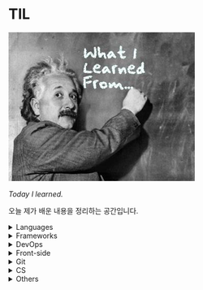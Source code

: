 # TIL

![](image.jpg)

*Today I learned.*

오늘 제가 배운 내용을 정리하는 공간입니다.

<details>
  <summary>Languages</summary>
  <ul>
    <li>
      <details>
      <summary><a href="languages/java.md">Java</a></summary>
        <ul>
          <li><a href="languages/java.md#fature">Java의 특징</a></li>
          <li><a href="languages/java.md#philosophy">Java의 철학</a></li>
          <li><a href="languages/java.md#run-java-cli">IDE없이 컴파일, 실행하기</a></li>
          <li><a href="languages/java.md#wrapper-class">Wrapper Class</a></li>
          <li><a href="languages/java.md#date">Date</a></li>
          <li><a href="languages/java.md#javadoc">JavaDoc</a></li>
          <li><a href="languages/java.md#math">Math</a></li>
          <li><a href="languages/java.md#length">length, length(), size()</a></li>
          <li><a href="languages/java.md#equals">==과 equals()</a></li>
          <li><a href="languages/java.md#touppercase">문자열 변환 함수</a></li>
          <li><a href="languages/java.md#lombok">Lombok</a></li>
          <li><a href="languages/java.md#javabean">JavaBean</a></li>
        </ul>
      </details>
    </li>
    <li>
      <details>
      <summary><a href="languages/python.md">Python</a></summary>
        <ul>
          <li><a href="languages/python.md#feature">파이썬의 특징</a></li>
          <li><a href="languages/python.md#interpretor">인터프리터 언어</a></li>
          <li><a href="languages/python.md#indent">인덴트</a></li>
        </ul>
      </details>
    </li>
    <li>
      <details>
      <summary><a href="languages/sql.md">SQL (oracle)</a></summary>
        <ul>
          <li><a href="languages/sql.md#overview">데이터베이스 개요</a></li>
          <li><a href="languages/sql.md#proscons">데이터베이스의 장단점</a></li>
          <ul>
            <li><a href="languages/sql.md#pros">장점</a></li>
            <li><a href="languages/sql.md#cons">단점</a></li>
          </ul>
          <li><a href="languages/sql.md#term">데이터베이스 관련 용어</a></li>
          <ul>
            <li><a href="languages/sql.md#ddl">DDL</a></li>
            <li><a href="languages/sql.md#dml">DML</a></li>
            <li><a href="languages/sql.md#dcl">DCL</a></li>
            <li><a href="languages/sql.md#dbms">DBMS</a></li>
            <li><a href="languages/sql.md#rdbms">RDBMS</a></li>
          </ul>
          <li><a href="languages/sql.md#show-all-tables">오라클에서 전체 테이블 조회하기</a></li>
          <li><a href="languages/sql.md#create-account">오라클 DB 계정 생성하고 전환하기</a></li>
          <li><a href="languages/sql.md#drop-account">오라클 DB 계정 삭제하기</a></li>
          <li><a href="languages/sql.md#create-table">테이블 생성하기</a></li>
          <li><a href="languages/sql.md#desc">데이터 구조 조회하기 (DESC)</a></li>
          <li><a href="languages/sql.md#insert-into-table">데이터 삽입하기</a></li>
          <li><a href="languages/sql.md#drop-table">테이블 삭제하기</a></li>
          <li><a href="languages/sql.md#show-all-columns">테이블 전체 컬럼 조회</a></li>
          <li><a href="languages/sql.md#show-specific-columns">선택적 데이터 조회</a></li>
          <li><a href="languages/sql.md#show-columns-while-condition">조건에 따른 데이터 조회</a></li>
          <li><a href="languages/sql.md#select-order">정렬하여 조회하기 (이름순으로 조회시, 동명이면 생일순)</a></li>
          <li><a href="languages/sql.md#limit">데이터 출력 수 결정하기 (LIMIT)</a></li>
          <li><a href="languages/sql.md#distinct">중복제거 조회 (DISTINCT)</a></li>
          <li><a href="languages/sql.md#sql-math">연산처리</a></li>
        </ul>
      </details>
    </li>
  </ul>
</details>
<details>
  <summary>Frameworks</summary>
  <ul>
    <li>
      <details>
      <summary><a href="https://github.com/youngjinmo/TIL/tree/master/frameworks/spring-framework">Spring Framework</a></summary>
      	<ul>
    			<li>
          	<details>
          		<summary><a href="frameworks/spring-framework/spring-boot.md">Spring Boot</a></summary>
              <ul>
                <li><a href="frameworks/spring-framework/spring-boot.md#feature">Spring Boot 특징</a></li>
                <li><a href="frameworks/spring-framework/spring-boot.md#config">Spring Boot auto-configuration</a></li>
                <li><a href="frameworks/spring-framework/spring-boot.md#error">에러페이지 핸들링</a></li>
              </ul>
            </details>
          </li>
          <li>
          	<details>
          		<summary><a href="frameworks/spring-framework/spring-security.md">Spring Security</a></summary>
              <ul>
                <li><a href="frameworks/spring-framework/spring-security.md#oatuh2">OAuth2</a></li>
              </ul>
            </details>
          </li>
          <li>
            <details>
              <summary><a href="frameworks/spring-framework/jpa.md">JPA</a></summary>
              <ul>
                <li><a href="frameworks/spring-framework/jpa.md#hibernate">Hibernate</a></li>
              </ul>
            </details>
          </li>
  		</ul>
      </details>
    </li>
    <li>
      <details>
        <summary><a href="frameworks/django.md">Django</a></summary>
        <ul>
          <li><a href="frameworks/django.md#mtv">MTV</a></li>
          <li><a href="frameworks/django.md#virtualenv">virtualenv</a></li>
          <li><a href="frameworks/django.md#start-django">Django 실행환경 구성하기</a></li>
          <li><a href="frameworks/django.md#startproject">start project</a></li>
          <li><a href="frameworks/django.md#migrate">데이터베이스 마이그레이션</a></li>
          <li><a href="frameworks/django.md#runserver">서버 실행하기</a></li>
        </ul>
      </details>
    </li>
  </ul>
</details>
<details>
  <summary>DevOps</summary>
  <ul>
    <li>
      <details>
        <summary><a href="DevOps/Linux.md">Linux</a></summary>
        <ul>
          <li>
            <details>
              <summary><a href="DevOps/Linux.md#commands">명령어</a></summary>
              <ul>
                <li><a href="DevOps/Linux.md#shell-kernel">Shell과 Kernel</a></li>
                <li><a href="DevOps/Linux.md#uname-m">비트(32/64) 확인</a></li>
                <li><a href="DevOps/Linux.md#find">find</a></li>
                <li><a href="DevOps/Linux.md#symboliclink">Symbolic Link</a></li>
                <li><a href="DevOps/Linux.md#grep">grep</a></li>
                <li><a href="DevOps/Linux.md#save-output">터미널 결과 출력 저장</a></li>
                <li><a href="DevOps/Linux.md#combine-commands">복수의 명령어 동시실행</a></li>
                <li><a href="DevOps/Linux.md#caffeinate">슬립모드 진입방지 (caffeinate)</a></li>
                <li><a href="DevOps/Linux.md#ubuntu-reboot">시스템 재부팅</a></li>
                <li><a href="DevOps/Linux.md#change-localtime">서버시간 변경하기</a></li>
                <li><a href="DevOps/Linux.md#setup-utf8">UTF-8 인코딩설정</a></li>
                <li><a href="DevOps/Linux.md#hostname">호스트네임 변경하기</a></li>
                <li><a href="DevOps/Linux.md#wget">wget으로 파일다운로드</a></li>
                <li><a href="DevOps/Linux.md#adduser">계정 생성하기</a></li>
                <li><a href="DevOps/Linux.md#password">우분투 패스워드 설정하기</a></li>
              </ul>
            </details>
          </li>
          <li>
            <details>
              <summary><a href="DevOps/Linux.md#vim">Vim</a></summary>
              <ul>
                <li><a href="DevOps/Linux.md#vi-input">입력 명령어</a></li>
            		<li><a href="DevOps/Linux.md#vi-move">이동 명령어</a></li>
      					<li><a href="DevOps/Linux.md#vi-filestatus">파일 상태 명령어</a></li>
								<li><a href="DevOps/Linux.md#vimrc">IDE처럼 사용을 위한 Vim 셋팅하기</a></li>
                <li><a href="DevOps/Linux.md#vim-v">한 글자/한 줄씩 드래그 하기</a></li>
              </ul>
            </details>
          </li>
          <li>
            <details>
              <summary><a href="DevOps/Linux.md#apt-get">패키지 관리툴 (apt-get)</a></summary>
              <ul>
                <li><a href="DevOps/Linux.md#difference-between-update-upgrade">update와 upgrade의 차이</a></li>
                <li><a href="DevOps/Linux.md#install-remove">apt-get 패키지 설치/삭제하기</a></li>
              </ul>
            </details>
          </li>
        </ul>
      </details>
    </li>
    <li>
      <details>
        <summary><a href="DevOps/Docker.md">Docker</a></summary>
        <ul>
          <li><a href="DevOps/Docker.md#intro">도커?</a></li>
          <li><a href="DevOps/Docker.md#installation">도커 설치</a></li>
          <li><a href="DevOps/Docker.md#create-image">이미지 설치하기</a></li>
          <li><a href="DevOps/Docker.md#rename-image">이미지 이름 변경</a></li>
          <li><a href="DevOps/Docker.md#create-container">컨테이너 생성하기</a></li>
          <li><a href="DevOps/Docker.md#hostname">호스트네임 지정하기</a></li>
          <li><a href="DevOps/Docker.md#control-container">컨테이너 시작/중단하기</a></li>
          <li><a href="DevOps/Docker.md#images">도커 이미지 조회하기</a></li>
          <li><a href="DevOps/Docker.md#ps">도커 컨테이너 조회하기</a></li>
          <li><a href="DevOps/Docker.md#exec-imageid-bash">bash모드로 컨테이너 진입</a></li>
          <li><a href="DevOps/Docker.md#change-container">컨테이너 이름 변경</a></li>
          <li><a href="DevOps/Docker.md#rm-container">컨테이너 삭제</a></li>
          <li><a href="DevOps/Docker.md#rmi-image">이미지 삭제</a></li>
        </ul>
      </details>
    </li>
    <li>
      <details>
        <summary><a href="DevOps/AWS.md">AWS</a></summary>
        <ul>
          <li><a href="DevOps/AWS.md#region">Region과 Availability zone</a></li>
          <li><a href="DevOps/AWS.md#ec2">EC2 인스턴스의 기능</a></li>
          <li><a href="DevOps/AWS.md#ssh-i">터미널로 EC2 인스턴스 SSH 접속</a></li>
          <li><a href="DevOps/AWS.md#locale-ko-utf8">EC2 locale 설정</a></li>
          <li><a href="DevOps/AWS.md#awscli">awscli 설치하기</a></li>
          <li><a href="DevOps/AWS.md#start-apache2">Apache2 웹서버 실행</a></li>
          <li><a href="DevOps/AWS.md#autoload-pem">키페어(.pem) 자동으로 읽어오기</a></li>
          <li><a href="DevOps/AWS.md#install-jdk-ubuntu">Ubuntu EC2에 JDK 설치하기</a></li>
          <li><a href="DevOps/AWS.md#install-jdk-amazonlinux">Amazon Linux에 Java 설치하기</a></li>
          <li><a href="DevOps/AWS.md#which">Java 설치 경로 찾기</a></li>
          <li><a href="DevOps/AWS.md#install-maven">Amazon Linux에 메이븐 설치하기</a></li>
          <li><a href="DevOps/AWS.md#java-build">Java 프로그램 빌드하기 (maven/gradle)</a></li>
          <li><a href="DevOps/AWS.md#java-jar">Java 프로그램 실행하기 (jar파일 실행)</a></li>
        </ul>
      </details>
    </li>
  </ul>
</details>
<details>
  <summary>Front-side</summary>
  <ul>
    <li>
      <details>
        <summary><a href="front-side/template-engines.md">Template Engines</a></summary>
        <ul>
          <li><a href="front-side/template-engines.md#mustache">Mustache</a></li>
        </ul>
      </details>
    </li>
    <li>
      <details>
        <summary><a href="front-side/html.md">HTML</a></summary>
        <ul>
          <li><a href="front-side/html.md#datails">details</a></li>
        </ul>
      </details>
    </li>
    <li>
      <details>
        <summary><a href="front-side/CSS.md">CSS</a></summary>
        <ul>
          <li><a href="front-side/CSS.md#word-break">word-break</a></li>
          <li><a href="front-side/CSS.md#apply-style-to-multiple-ids">복수의 id에 CSS 적용</a></li>
          <li><a href="front-side/CSS.md#margin-and-padding">margin과 padding 차이</a></li>
          <li><a href="front-side/CSS.md##luminosity">이미지 흑백 전환 효과주기</a></li>
        </ul>
      </details>
    </li>
  </ul>
</details>
<details>
      <summary>Git</summary>
      <ul>
        <li><a href="vcs/git.md#staging-commit">Staging과 Commit</a></li>
        <li><a href="vcs/git.md#add-p">파일단위 아닌 변경사항 단위로 커밋하기</a></li>
        <li><a href="vcs/git.md#restore">Unstaging</a></li>
        <li><a href="vcs/git.md#log-decorate">git log 그래프로 보기</a></li>
        <li><a href="vcs/git.md#create-branch">브랜치 생성하기</a></li>
        <li><a href="vcs/git.md#move-branch">브랜치 이동하기</a></li>
        <li><a href="vcs/git.md#delete-branch">브랜치 삭제하기</a></li>
        <li><a href="vcs/git.md#delete-origin-branch">원격 저장소 브랜치 삭제하기</a></li>
        <li><a href="vcs/git.md#change-branch-name">브랜치 이름 변경하기</a></li>
        <li><a href="vcs/git.md#rebase-merged">커밋 합치기 with rebase</a></li>
        <li><a href="vcs/git.md#rebase-change-sequence">커밋 순서 바꾸기 with rebase</a></li>
        <li><a href="vcs/git.md#rebase-change-commit-m">커밋메세지 변경하기 with rebase</a></li>
        <li><a href="vcs/git.md#commit-amend">최신 커밋 메세지 변경하기</a></li>
        <li><a href="vcs/git.md#move-to-commit">커밋 이동하기</a></li>
        <li><a href="vcs/git.md#set-url">원격 저장소 변경하기</a></li>
        <li><a href="vcs/git.md#fork">Fork</a></li>
        <li><a href="vcs/git.md#pr">PR</a></li>
        <li><a href="vcs/git.md#gitignore">.gitignore</a></li>
        <li><a href="vcs/git.md#config">git config 설정</a></li>
        <li><a href="vcs/git.md#credential">Github Credential 저장</a></li>
        <li><a href="vcs/git.md#add-ssh">Github에 SSH 등록하기</a></li>
        <li><a href="vcs/git.md#license">레파지토리 라이센스</a></li>
      </ul>
      </details>
<details>
  <summary>CS</summary>
  <ul>
    <li>
      <details>
        <summary><a href="CS/network/HTTP.md">HTTP</a></summary>
        <ul>
          <li><a href="CS/network/HTTP.md#get-post">GET/POST</a></li>
          <li><a href="CS/network/HTTP.md#uri-url">URI와 URL</a></li>
        </ul>
      </details>
    </li>
  </ul>
</details>
<details>
  <summary>Others</summary>
  <ul>
    <li>
      <details>
      <summary><a href="Others/reg.md">정규표현식</a></summary>
      <ul>
        <li><a href="Others/reg.md#digit-single">숫자 대표문자 (한 글자만)</a></li>
        <li><a href="Others/reg.md#word-single">글자 대표문자 (한 글자만)</a></li>
        <li><a href="Others/reg.md#multiple">문자 여러개</a></li>
        <li><a href="Others/reg.md#atleast-one">0개 이상</a></li>
        <li><a href="Others/reg.md#isExist">x가 있을수도 있고, 없을 수도 있고</a></li>
        <li><a href="Others/reg.md#isExist-multiple">x 또는 y가 있을수도 있고, 없을 수도 있고</a></li>
        <li><a href="Others/reg.md#select-word-by-specific-number">특정 글자 수의 문자만 조회</a></li>
        <li><a href="Others/reg.md#select-word-by-numbers">글자 수 조건 추가하여 문자 조회</a></li>
        <li><a href="Others/reg.md#select-specific-word">특정 문자만 조회</a></li>
        <li><a href="Others/reg.md#select-all-small-alphabets">소문자 알파벳 전체를 조회하기</a></li>
        <li><a href="Others/reg.md#select-korean">한글단어 조회</a></li>
        <li><a href="Others/reg.md#select-other-words">기타 대표문자</a></li>
        <li><a href="Others/reg.md#regbylanguages">언어별 정규표현식</a></li>
      </ul>
      </details>
    </li>
    <li>
      <details>
      <summary><a href="Others/Errors.md">Errors</a></summary>
      <ul>
        <li><a href="Others/Errors.md#reimport-gradle">Gradle이 정상적으로 작동하지 않을때</a></li>
      </ul>
      </details>
    </li>
    <li>
      <details>
      <summary><a href="Others/mac.md">MacOS</a></summary>
      <ul>
        <li><a href="Others/mac.md#homebrew">Homebrew</a></li>
        <li><a href="Others/mac.md#package-tree">tree 패키지</a></li>
        <li><a href="Others/mac.md#commandlinetools">Xcode 대신 Command Line Tools 사용하기</a></li>
        <li><a href="Others/mac.md#xcrun-error">xcrun error</a></li>
      </ul>
      </details>
    </li>
    <li>
      <details>
      <summary><a href="Others/pi.md">Raspberry Pi</a></summary>
      <ul>
        <li><a href="Others/pi.md#enable-ssh">SSH 활성화</a></li>
        <li><a href="Others/pi.md#ssh-mac">맥에서 라즈베리파이 SSH 접속</a></li>
        <li><a href="Others/pi.md#install-docker">도커 설치</a></li>
      </ul>
      </details>
    </li>
  </ul>
</details>

<br>

